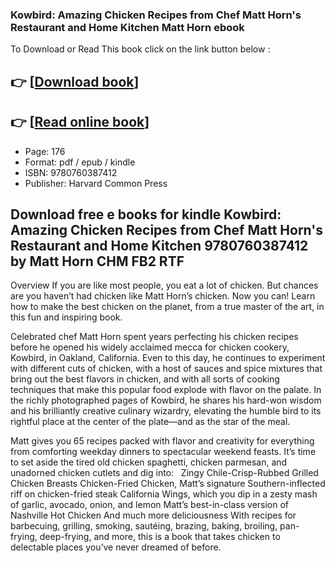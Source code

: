 ### Kowbird: Amazing Chicken Recipes from Chef Matt Horn's Restaurant and Home Kitchen Matt Horn ebook

To Download or Read This book click on the link button below :

## 👉  [**[Download book](http://get-pdfs.com/download.php?group=book&from=github.com&id=710151&lnk=1081 "Download book")**]

## 👉  [**[Read online book](http://get-pdfs.com/download.php?group=book&from=github.com&id=710151&lnk=1081 "Read online book")**]


* Page: 176
* Format: pdf / epub / kindle
* ISBN: 9780760387412
* Publisher: Harvard Common Press



## Download free e books for kindle Kowbird: Amazing Chicken Recipes from Chef Matt Horn's Restaurant and Home Kitchen 9780760387412 by Matt Horn CHM FB2 RTF


Overview
If you are like most people, you eat a lot of chicken. But chances are you haven’t had chicken like Matt Horn’s chicken. Now you can! Learn how to make the best chicken on the planet, from a true master of the art, in this fun and inspiring book.
 
 Celebrated chef Matt Horn spent years perfecting his chicken recipes before he opened his widely acclaimed mecca for chicken cookery, Kowbird, in Oakland, California. Even to this day, he continues to experiment with different cuts of chicken, with a host of sauces and spice mixtures that bring out the best flavors in chicken, and with all sorts of cooking techniques that make this popular food explode with flavor on the palate. In the richly photographed pages of Kowbird, he shares his hard-won wisdom and his brilliantly creative culinary wizardry, elevating the humble bird to its rightful place at the center of the plate—and as the star of the meal.
 
 Matt gives you 65 recipes packed with flavor and creativity for everything from comforting weekday dinners to spectacular weekend feasts. It’s time to set aside the tired old chicken spaghetti, chicken parmesan, and unadorned chicken cutlets and dig into:
   Zingy Chile-Crisp-Rubbed Grilled Chicken Breasts Chicken-Fried Chicken, Matt’s signature Southern-inflected riff on chicken-fried steak California Wings, which you dip in a zesty mash of garlic, avocado, onion, and lemon Matt’s best-in-class version of Nashville Hot Chicken And much more deliciousness 
 With recipes for barbecuing, grilling, smoking, sautéing, brazing, baking, broiling, pan-frying, deep-frying, and more, this is a book that takes chicken to delectable places you’ve never dreamed of before.



